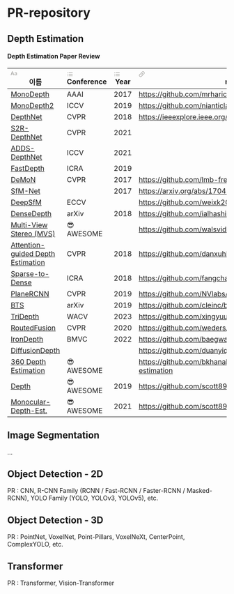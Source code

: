 # PR-repository

## Depth Estimation
<div class="page-body"><div id="54faa583-3505-4735-8cad-0eb361a4c5ba" class="collection-content"><h4 class="collection-title">Depth Estimation Paper Review</h4><table class="collection-content"><thead><tr><th><span class="icon property-icon"><svg viewBox="0 0 16 16" style="width:14px;height:14px;display:block;fill:rgba(55, 53, 47, 0.45);flex-shrink:0;-webkit-backface-visibility:hidden" class="typesTitle"><path d="M0.637695 13.1914C1.0957 13.1914 1.32812 13 1.47852 12.5215L2.24414 10.3887H6.14746L6.90625 12.5215C7.05664 13 7.2959 13.1914 7.74707 13.1914C8.22559 13.1914 8.5332 12.9043 8.5332 12.4531C8.5332 12.2891 8.50586 12.1523 8.44434 11.9678L5.41602 3.79199C5.2041 3.21777 4.82129 2.9375 4.19922 2.9375C3.60449 2.9375 3.21484 3.21777 3.0166 3.78516L-0.0322266 12.002C-0.09375 12.1797 -0.121094 12.3232 -0.121094 12.4668C-0.121094 12.918 0.166016 13.1914 0.637695 13.1914ZM2.63379 9.12402L4.17871 4.68066H4.21973L5.76465 9.12402H2.63379ZM12.2793 13.2324C13.3115 13.2324 14.2891 12.6787 14.7129 11.8037H14.7402V12.5762C14.7471 12.9863 15.0273 13.2393 15.4238 13.2393C15.834 13.2393 16.1143 12.9795 16.1143 12.5215V8.00977C16.1143 6.49902 14.9658 5.52148 13.1543 5.52148C11.7666 5.52148 10.6592 6.08887 10.2695 6.99121C10.1943 7.15527 10.1533 7.3125 10.1533 7.46289C10.1533 7.81152 10.4062 8.04395 10.7686 8.04395C11.0215 8.04395 11.2129 7.94824 11.3496 7.73633C11.7529 6.99121 12.2861 6.65625 13.1064 6.65625C14.0977 6.65625 14.6992 7.20996 14.6992 8.1123V8.67285L12.5664 8.7959C10.7686 8.8916 9.77734 9.69824 9.77734 11.0107C9.77734 12.3369 10.8096 13.2324 12.2793 13.2324ZM12.6621 12.1387C11.8008 12.1387 11.2129 11.667 11.2129 10.9561C11.2129 10.2725 11.7598 9.82129 12.7578 9.75977L14.6992 9.62988V10.3203C14.6992 11.3457 13.7969 12.1387 12.6621 12.1387Z"></path></svg></span>이름</th><th><span class="icon property-icon"><svg viewBox="0 0 16 16" style="width:14px;height:14px;display:block;fill:rgba(55, 53, 47, 0.45);flex-shrink:0;-webkit-backface-visibility:hidden" class="typesMultipleSelect"><path d="M1.91602 4.83789C2.44238 4.83789 2.87305 4.40723 2.87305 3.87402C2.87305 3.34766 2.44238 2.91699 1.91602 2.91699C1.38281 2.91699 0.952148 3.34766 0.952148 3.87402C0.952148 4.40723 1.38281 4.83789 1.91602 4.83789ZM5.1084 4.52344H14.3984C14.7607 4.52344 15.0479 4.23633 15.0479 3.87402C15.0479 3.51172 14.7607 3.22461 14.3984 3.22461H5.1084C4.74609 3.22461 4.45898 3.51172 4.45898 3.87402C4.45898 4.23633 4.74609 4.52344 5.1084 4.52344ZM1.91602 9.03516C2.44238 9.03516 2.87305 8.60449 2.87305 8.07129C2.87305 7.54492 2.44238 7.11426 1.91602 7.11426C1.38281 7.11426 0.952148 7.54492 0.952148 8.07129C0.952148 8.60449 1.38281 9.03516 1.91602 9.03516ZM5.1084 8.7207H14.3984C14.7607 8.7207 15.0479 8.43359 15.0479 8.07129C15.0479 7.70898 14.7607 7.42188 14.3984 7.42188H5.1084C4.74609 7.42188 4.45898 7.70898 4.45898 8.07129C4.45898 8.43359 4.74609 8.7207 5.1084 8.7207ZM1.91602 13.2324C2.44238 13.2324 2.87305 12.8018 2.87305 12.2686C2.87305 11.7422 2.44238 11.3115 1.91602 11.3115C1.38281 11.3115 0.952148 11.7422 0.952148 12.2686C0.952148 12.8018 1.38281 13.2324 1.91602 13.2324ZM5.1084 12.918H14.3984C14.7607 12.918 15.0479 12.6309 15.0479 12.2686C15.0479 11.9062 14.7607 11.6191 14.3984 11.6191H5.1084C4.74609 11.6191 4.45898 11.9062 4.45898 12.2686C4.45898 12.6309 4.74609 12.918 5.1084 12.918Z"></path></svg></span>Conference</th><th><span class="icon property-icon"><svg viewBox="0 0 16 16" style="width:14px;height:14px;display:block;fill:rgba(55, 53, 47, 0.45);flex-shrink:0;-webkit-backface-visibility:hidden" class="typesMultipleSelect"><path d="M1.91602 4.83789C2.44238 4.83789 2.87305 4.40723 2.87305 3.87402C2.87305 3.34766 2.44238 2.91699 1.91602 2.91699C1.38281 2.91699 0.952148 3.34766 0.952148 3.87402C0.952148 4.40723 1.38281 4.83789 1.91602 4.83789ZM5.1084 4.52344H14.3984C14.7607 4.52344 15.0479 4.23633 15.0479 3.87402C15.0479 3.51172 14.7607 3.22461 14.3984 3.22461H5.1084C4.74609 3.22461 4.45898 3.51172 4.45898 3.87402C4.45898 4.23633 4.74609 4.52344 5.1084 4.52344ZM1.91602 9.03516C2.44238 9.03516 2.87305 8.60449 2.87305 8.07129C2.87305 7.54492 2.44238 7.11426 1.91602 7.11426C1.38281 7.11426 0.952148 7.54492 0.952148 8.07129C0.952148 8.60449 1.38281 9.03516 1.91602 9.03516ZM5.1084 8.7207H14.3984C14.7607 8.7207 15.0479 8.43359 15.0479 8.07129C15.0479 7.70898 14.7607 7.42188 14.3984 7.42188H5.1084C4.74609 7.42188 4.45898 7.70898 4.45898 8.07129C4.45898 8.43359 4.74609 8.7207 5.1084 8.7207ZM1.91602 13.2324C2.44238 13.2324 2.87305 12.8018 2.87305 12.2686C2.87305 11.7422 2.44238 11.3115 1.91602 11.3115C1.38281 11.3115 0.952148 11.7422 0.952148 12.2686C0.952148 12.8018 1.38281 13.2324 1.91602 13.2324ZM5.1084 12.918H14.3984C14.7607 12.918 15.0479 12.6309 15.0479 12.2686C15.0479 11.9062 14.7607 11.6191 14.3984 11.6191H5.1084C4.74609 11.6191 4.45898 11.9062 4.45898 12.2686C4.45898 12.6309 4.74609 12.918 5.1084 12.918Z"></path></svg></span>Year</th><th><span class="icon property-icon"><svg viewBox="0 0 16 16" style="width:14px;height:14px;display:block;fill:rgba(55, 53, 47, 0.45);flex-shrink:0;-webkit-backface-visibility:hidden" class="typesUrl"><path d="M7.69922 10.8945L8.73828 9.84863C7.91797 9.77344 7.34375 9.51367 6.91992 9.08984C5.76465 7.93457 5.76465 6.29395 6.91309 5.14551L9.18262 2.87598C10.3379 1.7207 11.9717 1.7207 13.127 2.87598C14.2891 4.04492 14.2822 5.67188 13.1338 6.82031L11.958 7.99609C12.1768 8.49512 12.2451 9.10352 12.1289 9.62988L14.0908 7.6748C15.7725 6 15.7793 3.62109 14.084 1.92578C12.3887 0.223633 10.0098 0.237305 8.33496 1.91211L5.95605 4.29785C4.28125 5.97266 4.26758 8.35156 5.96289 10.0469C6.36621 10.4434 6.90625 10.7441 7.69922 10.8945ZM8.30078 5.13184L7.26855 6.17773C8.08203 6.25293 8.66309 6.51953 9.08008 6.93652C10.2422 8.09863 10.2422 9.73242 9.08691 10.8809L6.81738 13.1504C5.66211 14.3057 4.03516 14.3057 2.87305 13.1504C1.71094 11.9883 1.71777 10.3545 2.87305 9.20605L4.04199 8.03027C3.83008 7.53125 3.75488 6.92969 3.87109 6.39648L1.91602 8.35156C0.234375 10.0264 0.227539 12.4121 1.92285 14.1074C3.61816 15.8027 5.99707 15.7891 7.67188 14.1143L10.0439 11.7354C11.7256 10.0537 11.7324 7.6748 10.0371 5.98633C9.64062 5.58301 9.10059 5.28223 8.30078 5.13184Z"></path></svg></span>related URL</th><th><span class="icon property-icon"><svg viewBox="0 0 16 16" style="width:14px;height:14px;display:block;fill:rgba(55, 53, 47, 0.45);flex-shrink:0;-webkit-backface-visibility:hidden" class="typesText"><path d="M1.56738 3.25879H14.4258C14.7676 3.25879 15.0479 2.97852 15.0479 2.63672C15.0479 2.29492 14.7744 2.02148 14.4258 2.02148H1.56738C1.21875 2.02148 0.952148 2.29492 0.952148 2.63672C0.952148 2.97852 1.22559 3.25879 1.56738 3.25879ZM1.56738 6.84082H14.4258C14.7676 6.84082 15.0479 6.56055 15.0479 6.21875C15.0479 5.87695 14.7744 5.60352 14.4258 5.60352H1.56738C1.21875 5.60352 0.952148 5.87695 0.952148 6.21875C0.952148 6.56055 1.22559 6.84082 1.56738 6.84082ZM1.56738 10.4229H14.4258C14.7676 10.4229 15.0479 10.1426 15.0479 9.80078C15.0479 9.45898 14.7744 9.18555 14.4258 9.18555H1.56738C1.21875 9.18555 0.952148 9.45898 0.952148 9.80078C0.952148 10.1426 1.22559 10.4229 1.56738 10.4229ZM1.56738 14.0049H8.75879C9.10059 14.0049 9.38086 13.7246 9.38086 13.3828C9.38086 13.041 9.10742 12.7676 8.75879 12.7676H1.56738C1.21875 12.7676 0.952148 13.041 0.952148 13.3828C0.952148 13.7246 1.22559 14.0049 1.56738 14.0049Z"></path></svg></span>Title</th></tr></thead><tbody><tr id="9df82c3e-62b8-4f89-9f4d-524dab38edf2"><td class="cell-title"><a href="https://www.notion.so/MonoDepth-9df82c3e62b84f899f4d524dab38edf2">MonoDepth</a></td><td class="cell-_j;F"><span class="selected-value select-value-color-pink">AAAI</span></td><td class="cell-reNG"><span class="selected-value select-value-color-blue">2017</span></td><td class="cell-zy~D"><a href="https://github.com/mrharicot/monodepth" class="url-value">https://github.com/mrharicot/monodepth</a></td></tr><tr id="537cf5fd-7481-43bb-b762-5838549474c7"><td class="cell-title"><a href="https://www.notion.so/MonoDepth2-537cf5fd748143bbb7625838549474c7">MonoDepth2</a></td><td class="cell-_j;F"><span class="selected-value select-value-color-blue">ICCV</span></td><td class="cell-reNG"><span class="selected-value select-value-color-gray">2019</span></td><td class="cell-zy~D"><a href="https://github.com/nianticlabs/monodepth2" class="url-value">https://github.com/nianticlabs/monodepth2</a></td></tr><tr id="bb14cc5c-8598-473e-974c-38deaed894b3"><td class="cell-title"><a href="https://www.notion.so/DepthNet-bb14cc5c8598473e974c38deaed894b3">DepthNet</a></td><td class="cell-_j;F"><span class="selected-value select-value-color-default">CVPR</span></td><td class="cell-reNG"><span class="selected-value select-value-color-purple">2018</span></td><td class="cell-zy~D"><a href="https://ieeexplore.ieee.org/document/8575528" class="url-value">https://ieeexplore.ieee.org/document/8575528</a></td></tr><tr id="2a2aedb3-67c8-4c9b-82e9-1bcf7c9956ee"><td class="cell-title"><a href="https://www.notion.so/S2R-DepthNet-2a2aedb367c84c9b82e91bcf7c9956ee">S2R-DepthNet</a></td><td class="cell-_j;F"><span class="selected-value select-value-color-default">CVPR</span></td><td class="cell-reNG"><span class="selected-value select-value-color-brown">2021</span></td><td class="cell-zy~D"></td></tr><tr id="53ff60eb-dd09-41c3-b558-6a6132e97927"><td class="cell-title"><a href="https://www.notion.so/ADDS-DepthNet-53ff60ebdd0941c3b5586a6132e97927">ADDS-DepthNet</a></td><td class="cell-_j;F"><span class="selected-value select-value-color-blue">ICCV</span></td><td class="cell-reNG"><span class="selected-value select-value-color-brown">2021</span></td><td class="cell-zy~D"></td></tr><tr id="82c910b2-8fae-42e4-bf6c-b769fb89a9ee"><td class="cell-title"><a href="https://www.notion.so/FastDepth-82c910b28fae42e4bf6cb769fb89a9ee">FastDepth</a></td><td class="cell-_j;F"><span class="selected-value select-value-color-gray">ICRA</span></td><td class="cell-reNG"><span class="selected-value select-value-color-gray">2019</span></td><td class="cell-zy~D"></td></tr><tr id="628c2034-f822-4b31-b03b-55a9e9a4f85e"><td class="cell-title"><a href="https://www.notion.so/DeMoN-628c2034f8224b31b03b55a9e9a4f85e">DeMoN</a></td><td class="cell-_j;F"><span class="selected-value select-value-color-default">CVPR</span></td><td class="cell-reNG"><span class="selected-value select-value-color-blue">2017</span></td><td class="cell-zy~D"><a href="https://github.com/lmb-freiburg/demon" class="url-value">https://github.com/lmb-freiburg/demon</a></td><td class="cell-KSlL"></td></tr><tr id="a5229cf6-0ea1-4777-aed1-651e43901d9e"><td class="cell-title"><a href="https://www.notion.so/SfM-Net-a5229cf60ea14777aed1651e43901d9e">SfM-Net</a></td><td class="cell-_j;F"></td><td class="cell-reNG"><span class="selected-value select-value-color-blue">2017</span></td><td class="cell-zy~D"><a href="https://arxiv.org/abs/1704.07804" class="url-value">https://arxiv.org/abs/1704.07804</a></td><td class="cell-KSlL"></td></tr><tr id="0d8f2f02-756d-4af2-809b-706fea2ba880"><td class="cell-title"><a href="https://www.notion.so/DeepSfM-0d8f2f02756d4af2809b706fea2ba880">DeepSfM</a></td><td class="cell-_j;F"><span class="selected-value select-value-color-red">ECCV</span></td><td class="cell-reNG"></td><td class="cell-zy~D"><a href="https://github.com/weixk2015/DeepSFM" class="url-value">https://github.com/weixk2015/DeepSFM</a></td><td class="cell-KSlL"></td></tr><tr id="438e70a9-c7e9-4d67-a996-70738cf09664"><td class="cell-title"><a href="https://www.notion.so/DenseDepth-438e70a9c7e94d67a99670738cf09664">DenseDepth</a></td><td class="cell-_j;F"><span class="selected-value select-value-color-orange">arXiv</span></td><td class="cell-reNG"><span class="selected-value select-value-color-purple">2018</span></td><td class="cell-zy~D"><a href="https://github.com/ialhashim/DenseDepth" class="url-value">https://github.com/ialhashim/DenseDepth</a></td><td class="cell-KSlL"></td></tr><tr id="a221864f-6af8-4756-971d-38fa858ec65c"><td class="cell-title"><a href="https://www.notion.so/Multi-View-Stereo-MVS-a221864f6af84756971d38fa858ec65c">Multi-View Stereo (MVS)</a></td><td class="cell-_j;F"><span class="selected-value select-value-color-pink">😎AWESOME</span></td><td class="cell-reNG"></td><td class="cell-zy~D"><a href="https://github.com/walsvid/Awesome-MVS" class="url-value">https://github.com/walsvid/Awesome-MVS</a></td><td class="cell-KSlL"></td></tr><tr id="b02ba5d2-4971-49a3-a0d2-a460d510346d"><td class="cell-title"><a href="https://www.notion.so/Attention-guided-Depth-Estimation-b02ba5d2497149a3a0d2a460d510346d">Attention-guided Depth Estimation</a></td><td class="cell-_j;F"><span class="selected-value select-value-color-default">CVPR</span></td><td class="cell-reNG"><span class="selected-value select-value-color-purple">2018</span></td><td class="cell-zy~D"><a href="https://github.com/danxuhk/StructuredAttentionDepthEstimation" class="url-value">https://github.com/danxuhk/StructuredAttentionDepthEstimation</a></td><td class="cell-KSlL"></td></tr><tr id="8d286122-24a4-4937-8f9a-4ed7d3faa196"><td class="cell-title"><a href="https://www.notion.so/Sparse-to-Dense-8d28612224a449378f9a4ed7d3faa196">Sparse-to-Dense</a></td><td class="cell-_j;F"><span class="selected-value select-value-color-gray">ICRA</span></td><td class="cell-reNG"><span class="selected-value select-value-color-purple">2018</span></td><td class="cell-zy~D"><a href="https://github.com/fangchangma/sparse-to-dense" class="url-value">https://github.com/fangchangma/sparse-to-dense</a></td><td class="cell-KSlL"></td></tr><tr id="7644cfdd-e8a2-4529-b7c4-7475dd788814"><td class="cell-title"><a href="https://www.notion.so/PlaneRCNN-7644cfdde8a24529b7c47475dd788814">PlaneRCNN</a></td><td class="cell-_j;F"><span class="selected-value select-value-color-default">CVPR</span></td><td class="cell-reNG"><span class="selected-value select-value-color-gray">2019</span></td><td class="cell-zy~D"><a href="https://github.com/NVlabs/planercnn" class="url-value">https://github.com/NVlabs/planercnn</a></td><td class="cell-KSlL"></td></tr><tr id="019c8f19-3f6e-4dd7-a1af-6fe9ff18f6df"><td class="cell-title"><a href="https://www.notion.so/BTS-019c8f193f6e4dd7a1af6fe9ff18f6df">BTS</a></td><td class="cell-_j;F"><span class="selected-value select-value-color-orange">arXiv</span></td><td class="cell-reNG"><span class="selected-value select-value-color-gray">2019</span></td><td class="cell-zy~D"><a href="https://github.com/cleinc/bts" class="url-value">https://github.com/cleinc/bts</a></td><td class="cell-KSlL"></td></tr><tr id="13969475-cd94-4bcd-8084-821c43d1f2f0"><td class="cell-title"><a href="https://www.notion.so/TriDepth-13969475cd944bcd8084821c43d1f2f0">TriDepth</a></td><td class="cell-_j;F"><span class="selected-value select-value-color-brown">WACV</span></td><td class="cell-reNG"><span class="selected-value select-value-color-pink">2023</span></td><td class="cell-zy~D"><a href="https://github.com/xingyuuchen/tri-depth" class="url-value">https://github.com/xingyuuchen/tri-depth</a></td><td class="cell-KSlL"></td></tr><tr id="110f4172-6bb2-44d2-a009-28441033a53e"><td class="cell-title"><a href="https://www.notion.so/RoutedFusion-110f41726bb244d2a00928441033a53e">RoutedFusion</a></td><td class="cell-_j;F"><span class="selected-value select-value-color-default">CVPR</span></td><td class="cell-reNG"><span class="selected-value select-value-color-gray">2020</span></td><td class="cell-zy~D"><a href="https://github.com/weders/RoutedFusion" class="url-value">https://github.com/weders/RoutedFusion</a></td><td class="cell-KSlL"></td></tr><tr id="844319c8-8390-4fa1-af4b-52c426dc0191"><td class="cell-title"><a href="https://www.notion.so/IronDepth-844319c883904fa1af4b52c426dc0191">IronDepth</a></td><td class="cell-_j;F"><span class="selected-value select-value-color-pink">BMVC</span></td><td class="cell-reNG"><span class="selected-value select-value-color-green">2022</span></td><td class="cell-zy~D"><a href="https://github.com/baegwangbin/IronDepth" class="url-value">https://github.com/baegwangbin/IronDepth</a></td><td class="cell-KSlL"></td></tr><tr id="afb8447b-37ec-4daa-a17c-1e68733526c2"><td class="cell-title"><a href="https://www.notion.so/DiffusionDepth-afb8447b37ec4daaa17c1e68733526c2">DiffusionDepth</a></td><td class="cell-_j;F"></td><td class="cell-reNG"></td><td class="cell-zy~D"><a href="https://github.com/duanyiqun/DiffusionDepth" class="url-value">https://github.com/duanyiqun/DiffusionDepth</a></td><td class="cell-KSlL"></td></tr><tr id="744b31d0-1402-4df2-a25e-14d4cc2cda54"><td class="cell-title"><a href="https://www.notion.so/360-Depth-Estimation-744b31d014024df2a25e14d4cc2cda54">360 Depth Estimation</a></td><td class="cell-_j;F"><span class="selected-value select-value-color-pink">😎AWESOME</span></td><td class="cell-reNG"></td><td class="cell-zy~D"><a href="https://github.com/bkhanal-11/awesome-360-depth-estimation" class="url-value">https://github.com/bkhanal-11/awesome-360-depth-estimation</a></td></tr><tr id="06c5ad36-665b-4c31-889b-bc0552b6ec49"><td class="cell-title"><a href="https://www.notion.so/Depth-06c5ad36665b4c31889bbc0552b6ec49">Depth</a></td><td class="cell-_j;F"><span class="selected-value select-value-color-pink">😎AWESOME</span></td><td class="cell-reNG"><span class="selected-value select-value-color-gray">2019</span></td><td class="cell-zy~D"><a href="https://github.com/scott89/awesome-depth" class="url-value">https://github.com/scott89/awesome-depth</a></td><td class="cell-KSlL"></td></tr><tr id="fdb4cbca-c295-4315-9c27-e1fde05ef106"><td class="cell-title"><a href="https://www.notion.so/Monocular-Depth-Est-fdb4cbcac29543159c27e1fde05ef106">Monocular-Depth-Est.</a></td><td class="cell-_j;F"><span class="selected-value select-value-color-pink">😎AWESOME</span></td><td class="cell-reNG"><span class="selected-value select-value-color-brown">2021</span></td><td class="cell-zy~D"><a href="https://github.com/scott89/awesome-depth" class="url-value">https://github.com/scott89/awesome-depth</a></td><td class="cell-KSlL"></td></tr></tbody></table></div><p id="a9a93f12-b091-4b17-90ac-6c112aa97675" class=""></p></div>

## Image Segmentation
...

## Object Detection - 2D
PR : CNN, R-CNN Family (RCNN / Fast-RCNN / Faster-RCNN / Masked-RCNN), YOLO Family (YOLO, YOLOv3, YOLOv5), etc.

## Object Detection - 3D
PR : PointNet, VoxelNet, Point-Pillars, VoxelNeXt, CenterPoint, ComplexYOLO, etc.

## Transformer
PR : Transformer, Vision-Transformer

